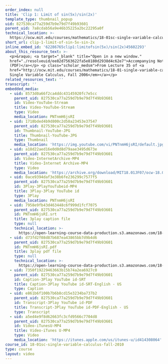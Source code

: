 ```yaml
---
order_index: null
title: 'Clip 1: Limit of sin(5x)/sin(2x)'
template_type: thumbnail_popup
uid: 827530ca77a259d7b9e79d7f49b93601
parent_uid: 7a8cdab56a9e46b35225a2bc22295a0f
technical_location: >-
  https://ocw.mit.edu/courses/mathematics/18-01sc-single-variable-calculus-fall-2010/unit-5-exploring-the-infinite/part-a-lhospitals-rule-and-improper-integrals/session-88-examples-of-lhospitals-rule/clip-1-limit-of-sin-5x-sin-2x
short_url: clip-1-limit-of-sin-5x-sin-2x
inline_embed_id: '62286765clip1:limitofsin(5x)/sin(2x)45602293'
about_this_resource_text: >-
  <p>&raquo; <a target="_blank" title="Open in a new window."
  href="./resolveuid/ee82d7563622fa5e8180d2938d4c62e7">Accompanying Notes
  (PDF)</a></p> <p class="scholar_medsm">From Lecture 35 of <a
  href="http://ocw.mit.edu/courses/mathematics/18-01-single-variable-calculus-fall-2006/video-lectures/"><em>18.01
  Single Variable Calculus, Fall 2006</em></a></p>
related_resources_text: ''
transcript: ''
embedded_media:
  - uid: 8573d0a66f2ca4ddc43145920fc7e5cc
    parent_uid: 827530ca77a259d7b9e79d7f49b93601
    id: Video-YouTube-Stream
    title: Video-YouTube-Stream
    type: Video
    media_location: PNTnmH6jsRI
  - uid: 1718bded4b9d800c2d58a23453e37547
    parent_uid: 827530ca77a259d7b9e79d7f49b93601
    id: Thumbnail-YouTube-JPG
    title: Thumbnail-YouTube-JPG
    type: Thumbnail
    media_location: 'https://img.youtube.com/vi/PNTnmH6jsRI/default.jpg'
  - uid: a18d22aed16e0d0d8d79aae3495d673e
    parent_uid: 827530ca77a259d7b9e79d7f49b93601
    id: Video-InternetArchive-MP4
    title: Video-Internet Archive-MP4
    type: Video
    media_location: 'https://archive.org/download/MIT18.01JF07/ocw-18.01-f07-lec35_300k.mp4'
  - uid: 0ace9394daf3e38b6fe236299c7577f5
    parent_uid: 827530ca77a259d7b9e79d7f49b93601
    id: 3Play-3PlayYouTubeid-MP4
    title: 3Play-3Play YouTube id
    type: 3Play
    media_location: PNTnmH6jsRI
  - uid: 7958e9fb43d463448c6f999d1fcf7075
    parent_uid: 827530ca77a259d7b9e79d7f49b93601
    id: PNTnmH6jsRI.srt
    title: 3play caption file
    type: null
    technical_location: >-
      https://open-learning-course-data-production.s3.amazonaws.com/18-01sc-single-variable-calculus-fall-2010/71977004b3260d31bfa6c3e2c58e6dee_PNTnmH6jsRI.srt
  - uid: d73fd2f08d87b687ea43865bb7d9b4d6
    parent_uid: 827530ca77a259d7b9e79d7f49b93601
    id: PNTnmH6jsRI.pdf
    title: 3play pdf file
    type: null
    technical_location: >-
      https://open-learning-course-data-production.s3.amazonaws.com/18-01sc-single-variable-calculus-fall-2010/d0336184bc03d71cb0c9c94bcdbd36f5_PNTnmH6jsRI.pdf
  - uid: 7350f19229463663b15b74a2ea6927c0
    parent_uid: 827530ca77a259d7b9e79d7f49b93601
    id: Caption-3Play YouTube id-SRT
    title: Caption-3Play YouTube id-SRT-English - US
    type: Caption
  - uid: e861b6f100b7b6b8cd15e3234ba737b2
    parent_uid: 827530ca77a259d7b9e79d7f49b93601
    id: Transcript-3Play YouTube id-PDF
    title: Transcript-3Play YouTube id-PDF-English - US
    type: Transcript
  - uid: a5ed4e9f8d62663fc3cfd9566c7704d8
    parent_uid: 827530ca77a259d7b9e79d7f49b93601
    id: Video-iTunesU-MP4
    title: Video-iTunes U-MP4
    type: Video
    media_location: 'https://itunes.apple.com/us/itunes-u/id414308064'
course_id: 18-01sc-single-variable-calculus-fall-2010
type: course
layout: video
---
```

